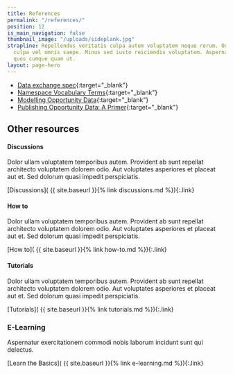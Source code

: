 ```yaml
---
title: References
permalink: "/references/"
position: 12
is_main_navigation: false
thumbnail_image: "/uploads/sideplank.jpg"
strapline: Repellendus veritatis culpa autem voluptatem neque rerum. Odit eaque voluptatem
  culpa vel omnis saepe. Minus sed iusto reiciendis voluptatem. Aspernatur quia sequi
  quos cumque quam ut.
layout: page-hero
---
```


<article>
<div class="one" markdown="1">

+ [Data exchange spec](https://www.w3.org/2017/08/realtime-paged-data-exchange/){:target="_blank"}
+ [Namespace Vocabulary Terms](https://www.openactive.io/ns/){:target="_blank"}
+ [Modelling Opportunity Data](https://www.w3.org/2017/08/modelling-opportunity-data/){:target="_blank"}
+ [Publishing Opportunity Data: A Primer](https://www.openactive.io/opportunity-data-primer/){:target="_blank"}



</div>
</article>



<article class="call_to_action title-row">
<h2 class="sub-heading-two">Other resources</h2>
<div class="subgrid">
<div markdown="1" class="four">

#### Discussions
Dolor ullam voluptatem temporibus autem. Provident ab sunt repellat architecto voluptatem dolorem odio. Aut voluptates asperiores et placeat aut et. Sed dolorum quasi impedit perspiciatis.

[Discussions]( {{ site.baseurl }}{% link discussions.md %}){:.link}

</div>
<div markdown="1" class="four">


#### How to
Dolor ullam voluptatem temporibus autem. Provident ab sunt repellat architecto voluptatem dolorem odio. Aut voluptates asperiores et placeat aut et. Sed dolorum quasi impedit perspiciatis.

[How to]( {{ site.baseurl }}{% link how-to.md %}){:.link}


</div>
<div markdown="1" class="four">

#### Tutorials
Dolor ullam voluptatem temporibus autem. Provident ab sunt repellat architecto voluptatem dolorem odio. Aut voluptates asperiores et placeat aut et. Sed dolorum quasi impedit perspiciatis.

[Tutorials]( {{ site.baseurl }}{% link tutorials.md %}){:.link}

</div>
<div markdown="1" class="four">

### E-Learning
Aspernatur exercitationem commodi nobis laborum incidunt sunt qui delectus.

[Learn the Basics]( {{ site.baseurl }}{% link e-learning.md %}){:.link}

</div>
</div>

</article>
